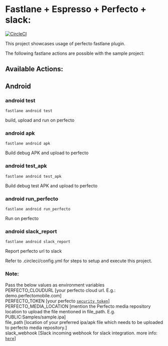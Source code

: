 # Fastlane + Espresso + Perfecto + slack:
[![CircleCI](https://circleci.com/gh/PerfectoMobileSA/FastlaneEspressoCircleCISlackSample/tree/master.svg?style=svg)](https://circleci.com/gh/PerfectoMobileSA/FastlaneEspressoCircleCISlackSample/tree/master)


This project showcases usage of perfecto fastlane plugin.

The following fastlane actions are possible with the sample project:

## Available Actions:
## Android
### android test
```
fastlane android test
```
build, upload and run on perfecto
### android apk
```
fastlane android apk
```
Build debug APK and upload to perfecto
### android test_apk
```
fastlane android test_apk
```
Build debug test APK and upload to perfecto
### android run_perfecto
```
fastlane android run_perfecto
```
Run on perfecto
### android slack_report
```
fastlane android slack_report
```
Report perfecto url to slack

Refer to .circleci/config.yml for steps to setup and execute this project.

### Note: 
Pass the below values as environment variables <br>
PERFECTO_CLOUDURL  [your perfecto cloud url. E.g.: demo.perfectomobile.com]<br>
PERFECTO_TOKEN [your perfecto [`security token`](https://developers.perfectomobile.com/display/PD/Generate+security+tokens)]<br>
PERFECTO_MEDIA_LOCATION	[mention the Perfecto media repository location to upload the file mentioned in file_path. E.g. PUBLIC:Samples/sample.ipa]<br>
file_path [location of your preferred ipa/apk file which needs to be uploaded to perfecto media repository.]<br>
slack_webhook [Slack incoming webhook for slack integration. more info: [`here`](https://docs.fastlane.tools/actions/slack/)]<br>